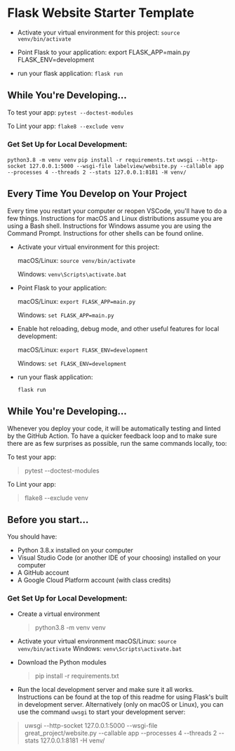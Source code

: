 # Flask Website Starter Template

- Activate your virtual environment for this project: `source venv/bin/activate`

- Point Flask to your application: export FLASK_APP=main.py FLASK_ENV=development

- run your flask application: `flask run`

## While You're Developing...

To test your app: `pytest --doctest-modules`

To Lint your app: `flake8 --exclude venv`

### Get Set Up for Local Development:

`python3.8 -m venv venv`
`pip install -r requirements.txt`
`uwsgi --http-socket 127.0.0.1:5000 --wsgi-file labelview/website.py --callable app --processes 4 --threads 2 --stats 127.0.0.1:8181 -H venv/`

## Every Time You Develop on Your Project

Every time you restart your computer or reopen VSCode, you'll have to do a few things. Instructions for macOS and Linux distributions assume you are using a Bash shell. Instructions for Windows assume you are using the Command Prompt. Instructions for other shells can be found online.

- Activate your virtual environment for this project:

  macOS/Linux: `source venv/bin/activate`

  Windows: `venv\Scripts\activate.bat`

- Point Flask to your application:

  macOS/Linux: `export FLASK_APP=main.py`

  Windows: `set FLASK_APP=main.py`

- Enable hot reloading, debug mode, and other useful features for local development:

  macOS/Linux: `export FLASK_ENV=development`

  Windows: `set FLASK_ENV=development`

- run your flask application:

  `flask run`

## While You're Developing...

Whenever you deploy your code, it will be automatically testing and linted by the GitHub Action. To have a quicker feedback loop and to make sure there are as few surprises as possible, run the same commands locally, too:

To test your app:

> pytest --doctest-modules

To Lint your app:

> flake8 --exclude venv

## Before you start...

You should have:

- Python 3.8.x installed on your computer
- Visual Studio Code (or another IDE of your choosing) installed on your computer
- A GitHub account
- A Google Cloud Platform account (with class credits)

### Get Set Up for Local Development:

- Create a virtual environment

  > python3.8 -m venv venv

- Activate your virtual environment
  macOS/Linux: `source venv/bin/activate`
  Windows: `venv\Scripts\activate.bat`

- Download the Python modules

  > pip install -r requirements.txt

- Run the local development server and make sure it all works. Instructions can be found at the top of this readme for using Flask's built in development server. Alternatively (only on macOS or Linux), you can use the command `uwsgi` to start your development server:

> uwsgi --http-socket 127.0.0.1:5000 --wsgi-file great_project/website.py --callable app --processes 4 --threads 2 --stats 127.0.0.1:8181 -H venv/
